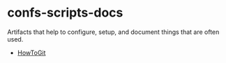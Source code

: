 # confs-scripts-docs
Artifacts that help to configure, setup, and document things that are often used.

* [HowToGit](HowToGit.md)
